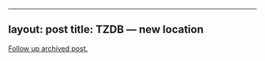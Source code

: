 
---
layout: post
title: TZDB &#8212; new location
---
[Follow up archived post.](/alex.ciobanu.org/index42a9.html)